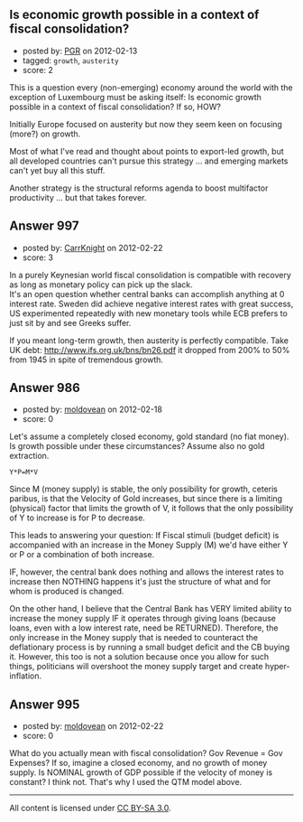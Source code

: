 ## Is economic growth possible in a context of fiscal consolidation?

- posted by: [PGR](https://stackexchange.com/users/-1/632-pgr) on 2012-02-13
- tagged: `growth`, `austerity`
- score: 2

This is a question every (non-emerging) economy around the world with the exception of Luxembourg must be asking itself: Is economic growth possible in a context of fiscal consolidation? If so, HOW?

Initially Europe focused on austerity but now they seem keen on focusing (more?) on growth.

Most of what I've read and thought about points to export-led growth, but all developed countries can't pursue this strategy ... and emerging markets can't yet buy all this stuff.

Another strategy is the structural reforms agenda to boost multifactor productivity ... but that takes forever.



## Answer 997

- posted by: [CarrKnight](https://stackexchange.com/users/-1/50-carrknight) on 2012-02-22
- score: 3

In a purely Keynesian world fiscal consolidation is compatible with recovery as long as monetary policy can pick up the slack. <br>
It's an open question whether central banks can accomplish anything at 0 interest rate. Sweden did achieve negative interest rates with great success, US experimented repeatedly with new monetary tools while ECB prefers to just sit by and see Greeks suffer.

If you meant long-term growth, then austerity is perfectly compatible. Take UK debt: http://www.ifs.org.uk/bns/bn26.pdf it dropped from 200% to 50% from 1945 in spite of tremendous growth.




## Answer 986

- posted by: [moldovean](https://stackexchange.com/users/-1/708-moldovean) on 2012-02-18
- score: 0

Let's assume a completely closed economy, gold standard (no fiat  money). Is growth possible under these circumstances? Assume also no gold extraction.

    Y*P=M*V

Since M (money supply) is stable, the only possibility for growth, ceteris paribus, is that the Velocity of Gold increases, but since there is a limiting (physical) factor that limits the growth of V, it follows that the only possibility of Y to increase is for P to decrease.

This leads to answering your question: If Fiscal stimuli (budget deficit) is accompanied with an increase in the Money Supply (M) we'd have either Y or P or a combination of both increase.

IF, however, the central bank does nothing and allows the interest rates to increase then NOTHING happens it's just the structure of what and for whom is produced is changed.

On the other hand, I believe that the Central Bank has VERY limited ability to increase the money supply IF it operates through giving loans (because loans, even with a low interest rate, need be RETURNED). Therefore, the only increase in the Money supply that is needed to counteract the deflationary process is by running a small budget deficit and the CB buying it. However, this too is not a solution because once you allow for such things, politicians will overshoot the money supply target and create hyper-inflation.


## Answer 995

- posted by: [moldovean](https://stackexchange.com/users/-1/708-moldovean) on 2012-02-22
- score: 0

What do you actually mean with fiscal consolidation? Gov Revenue = Gov Expenses?
If so, imagine a closed economy, and no growth of money supply. Is NOMINAL growth of GDP possible if the velocity of money is constant? I think not. That's why I used the QTM model above. 



---

All content is licensed under [CC BY-SA 3.0](https://creativecommons.org/licenses/by-sa/3.0/).
